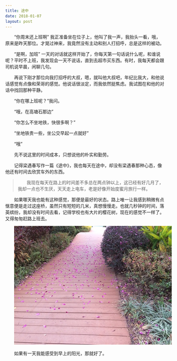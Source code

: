 ```yaml
---
title: 途中
date: 2018-01-07
layout: post
---
```


“你周末还上班啊” 我正准备坐在位子上，他叫了我一声，我抬头一看，哦，原来是昨天那位。才晃过神来，我竟然没有主动和别人打招呼，总是这样的被动。

“是啊，加班” 一天的对话就这样开始了，你每天第一句话说什么呢，和谁说呢？平时不上班，我发现会一天不说话，直到去超市买东西。有时，我每天都会跟司机说早晨，闲聊几句。

再说下刚才那位向我打招呼的大叔，嗯，就叫他大叔吧，年纪比我大，和他说话感觉有点像和荣哥的感觉。他说话很淡定，而我依然挺焦虑。我试图在和他的对话中找回那种平静。

“你在哪上班呢？”我问。

“哦，在高塘石那边”

“你怎么不坐地铁，快很多啊？”

“坐地铁贵一些，坐公交早起一点就好”

“哦”

先不说这里的时间成本，只想说他的朴实和勤劳。

记得梁遇春写作一篇《途中》，我也每天在途中，却没有梁遇春那种心态，像他还有时间去欣赏车外的东西。

> 我现在每天在路上的时间差不多总在两点钟以上，这已经有好几月了，我却一点也不生厌，天天走上电车，老是好像开始度蜜月旅行一样。

如果哪天我也能有这种感觉，那便是最好的状态。路上唯一让我感到稍微有点惬意便是走过这座桥，虽然只有短短的几米，真想慢慢走。也就几秒钟的时间，落英缤纷，我却没有时间去看，记得学校也有大片的樱花树，现在的感觉不一样了。又得匆匆赶路上班去。

![flower](/images/flower.jpg)

如果有一天我能感受到早上的阳光，那就好了。

<style>p {text-indent: 2em}</style>
